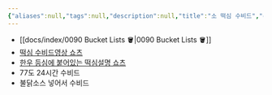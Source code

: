 ```yaml
---
{"aliases":null,"tags":null,"description":null,"title":"소 떡심 수비드","created":"2023-12-30T00:04:00","updated":"2023-12-30T00:06:48","dg-publish":true,"permalink":"/docs/소 떡심 수비드/","dgPassFrontmatter":true}
---
```


- [[docs/index/0090 Bucket Lists 🪣\|0090 Bucket Lists 🪣]]
- [떡심 수비드영상 쇼츠](https://www.youtube.com/watch?v=_TXPXiz_z1o)
- [한우 등심에 붙어있는 떡심설명 쇼츠](https://www.youtube.com/watch?v=_TXPXiz_z1o)
- 77도 24시간 수비드
- 불닭소스 넣어서 수비드
